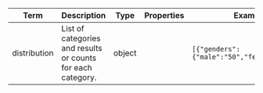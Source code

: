 |Term | Description | Type | Properties | Example | Enum|
| ---| ---| ---| ---| ---| --- |
| distribution | List of categories and results or counts for each category. | object |  | `[{"genders":{"male":"50","female":"51"}}]` | NA|
